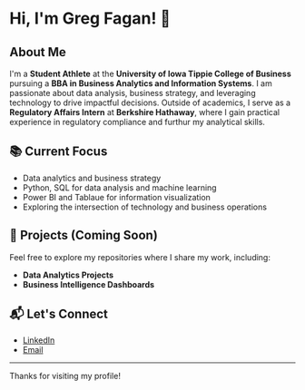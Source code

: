 # Hi, I'm Greg Fagan! 👋

## About Me

I'm a **Student Athlete** at the **University of Iowa Tippie College of Business** pursuing a **BBA in Business Analytics and Information Systems**. I am passionate about data analysis, business strategy, and leveraging technology to drive impactful decisions. Outside of academics, I serve as a **Regulatory Affairs Intern** at **Berkshire Hathaway**, where I gain practical experience in regulatory compliance and furthur my analytical skills.

## 📚 Current Focus

- Data analytics and business strategy
- Python, SQL for data analysis and machine learning
- Power BI and Tablaue for information visualization
- Exploring the intersection of technology and business operations

## 🚀 Projects (Coming Soon)

Feel free to explore my repositories where I share my work, including:

- **Data Analytics Projects**
- **Business Intelligence Dashboards**

## 📬 Let's Connect

- [LinkedIn](www.linkedin.com/in/gregory-fagan-33b7a0279)
- [Email](mailto:gregory-fagan@uiowa.edu)

---

Thanks for visiting my profile!
